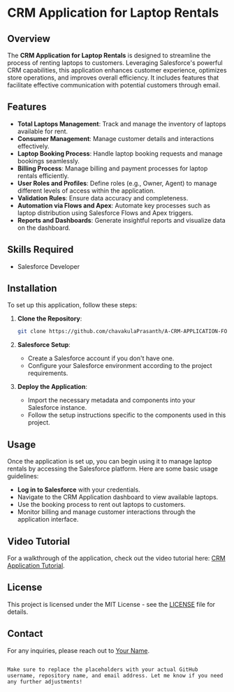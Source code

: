 # CRM Application for Laptop Rentals

## Overview

The **CRM Application for Laptop Rentals** is designed to streamline the process of renting laptops to customers. Leveraging Salesforce's powerful CRM capabilities, this application enhances customer experience, optimizes store operations, and improves overall efficiency. It includes features that facilitate effective communication with potential customers through email.

## Features

- **Total Laptops Management**: Track and manage the inventory of laptops available for rent.
- **Consumer Management**: Manage customer details and interactions effectively.
- **Laptop Booking Process**: Handle laptop booking requests and manage bookings seamlessly.
- **Billing Process**: Manage billing and payment processes for laptop rentals efficiently.
- **User Roles and Profiles**: Define roles (e.g., Owner, Agent) to manage different levels of access within the application.
- **Validation Rules**: Ensure data accuracy and completeness.
- **Automation via Flows and Apex**: Automate key processes such as laptop distribution using Salesforce Flows and Apex triggers.
- **Reports and Dashboards**: Generate insightful reports and visualize data on the dashboard.

## Skills Required

- Salesforce Developer

## Installation

To set up this application, follow these steps:

1. **Clone the Repository**:
   ```bash
   git clone https://github.com/chavakulaPrasanth/A-CRM-APPLICATION-FOR-LAPTOP-RENTALS
   ```
   
2. **Salesforce Setup**:
   - Create a Salesforce account if you don't have one.
   - Configure your Salesforce environment according to the project requirements.

3. **Deploy the Application**:
   - Import the necessary metadata and components into your Salesforce instance.
   - Follow the setup instructions specific to the components used in this project.

## Usage

Once the application is set up, you can begin using it to manage laptop rentals by accessing the Salesforce platform. Here are some basic usage guidelines:

- **Log in to Salesforce** with your credentials.
- Navigate to the CRM Application dashboard to view available laptops.
- Use the booking process to rent out laptops to customers.
- Monitor billing and manage customer interactions through the application interface.

## Video Tutorial

For a walkthrough of the application, check out the video tutorial here: [CRM Application Tutorial](https://www.youtube.com/watch?v=tNwhB-E5G80).


## License

This project is licensed under the MIT License - see the [LICENSE](LICENSE) file for details.

## Contact

For any inquiries, please reach out to [Your Name](mailto:chprasanth6060@gmail.com).
```

Make sure to replace the placeholders with your actual GitHub username, repository name, and email address. Let me know if you need any further adjustments!
